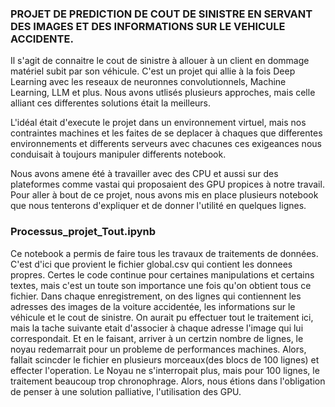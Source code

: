 ### PROJET DE PREDICTION DE COUT DE SINISTRE EN SERVANT DES IMAGES ET DES INFORMATIONS SUR LE VEHICULE ACCIDENTE.

Il s'agit de connaitre le cout de sinistre à allouer à un client en dommage matériel subit par son véhicule.
C'est un projet qui allie à la fois Deep Learning avec les reseaux de neuronnes convolutionnels, Machine Learning, LLM et plus.
Nous avons utlisés plusieurs approches, mais celle alliant ces differentes solutions était la meilleurs.

L'idéal était d'execute le projet dans un environnement virtuel, mais nos contraintes machines et les faites de se deplacer à chaques 
que differentes environnements et differents serveurs avec chacunes ces exigeances nous conduisait à toujours manipuler differents notebook.

Nous avons amene été à travailler avec des CPU et aussi sur des plateformes comme vastai qui proposaient des GPU propices à notre travail.
Pour aller à bout de ce projet, nous avons mis en place plusieurs notebook que nous tenterons d'expliquer et de donner l'utilité en quelques lignes.

### Processus_projet_Tout.ipynb

Ce notebook a permis de faire tous les travaux de traitements de données. C'est d'ici que provient le fichier global.csv qui contient les donnees propres. 
Certes le code continue pour certaines manipulations et certains textes, mais c'est un toute son importance une fois qu'on obtient tous ce fichier.
Dans chaque enregistrement, on des lignes qui contiennent les adresses des images de la voiture accidentée, les informations sur le véhicule et le cout de sinistre.
On aurait pu effectuer tout le traitement ici, mais la tache suivante etait d'associer à chaque adresse l'image qui lui correspondait. Et en le faisant, arriver à un certzin nombre de lignes, le noyau redemarrait pour un probleme de performances machines. Alors, fallait scincder le fichier en plusieurs morceaux(des blocs de 100 lignes) et effecter
l'operation. Le Noyau ne s'interropait plus, mais pour 100 lignes, le traitement beaucoup trop chronophrage. Alors, nous étions dans l'obligation de penser à une solution palliative, l'utilisation des GPU.
